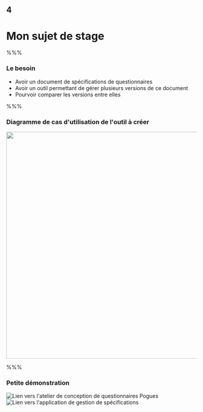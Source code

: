 <!-- .slide: data-background-image="images/ensai.png" data-background-size="600px" class="chapter" -->

## 4

<h1>Mon sujet de stage</h1>

%%%

<!-- .slide: class="slide" data-background-image="images/ensai.png" data-background-size="600px" -->

### Le besoin

- Avoir un document de spécifications de questionnaires
- Avoir un outil permettant de gérer plusieurs versions de ce document
- Pourvoir comparer les versions entre elles

%%%

<!-- .slide: class="slide" -->

### Diagramme de cas d'utilisation de l'outil à créer

<div class="center">
	<img src="images/diag_use_case.jpg" width="600px" />
</div>

%%%

<!-- .slide: class="slide" data-background-image="images/ensai.png" data-background-size="600px" -->

### Petite démonstration

![Lien vers l'atelier de conception de questionnaires Pogues](https://dvrmspogfolht01.ad.insee.intra/rmspogfo/)
![Lien vers l'application de gestion de spécifications](https://localhost:3000/)
